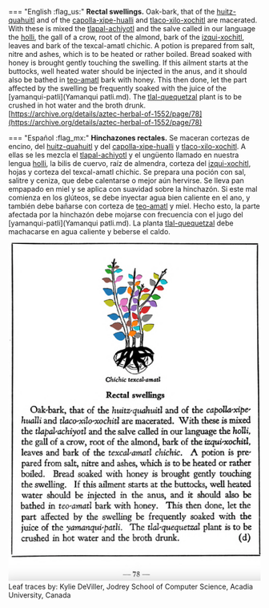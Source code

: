 
=== "English :flag_us:"
    **Rectal swellings.** Oak-bark, that of the [huitz-quahuitl](Huitz-quahuitl.md) and of the [capolla-xipe-hualli](Capolla-xipehualli.md) and [tlaco-xilo-xochitl](Tlaco-xilo-xochitl.md) are macerated. With these is mixed the [tlapal-achiyotl](Tlapal-achiyotl.md) and the salve called in our language the [holli](Holli.md), the gall of a crow, root of the almond, bark of the [izqui-xochitl](Izqui-xochitl.md), leaves and bark of the texcal-amatl chichic. A potion is prepared from salt, nitre and ashes, which is to be heated or rather boiled. Bread soaked with honey is brought gently touching the swelling. If this ailment starts at the buttocks, well heated water should be injected in the anus, and it should also be bathed in [teo-amatl](Teo-amatl.md) bark with honey. This then done, let the part affected by the swelling be frequently soaked with the juice of the [yamanqui-patli](Yamanqui patli.md). The [tlal-quequetzal](Tlal-quequetzal.md) plant is to be crushed in hot water and the broth drunk.  
    [https://archive.org/details/aztec-herbal-of-1552/page/78](https://archive.org/details/aztec-herbal-of-1552/page/78)  


=== "Español :flag_mx:"
    **Hinchazones rectales.** Se maceran cortezas de encino, del [huitz-quahuitl](Huitz-quahuitl.md) y del [capolla-xipe-hualli](Capolla-xipehualli.md) y [tlaco-xilo-xochitl](Tlaco-xilo-xochitl.md). A ellas se les mezcla el [tlapal-achiyotl](Tlapal-achiyotl.md) y el ungüento llamado en nuestra lengua [holli](Holli.md), la bilis de cuervo, raíz de almendra, corteza del [izqui-xochitl](Izqui-xochitl.md), hojas y corteza del texcal-amatl chichic. Se prepara una poción con sal, salitre y ceniza, que debe calentarse o mejor aún hervirse. Se lleva pan empapado en miel y se aplica con suavidad sobre la hinchazón. Si este mal comienza en los glúteos, se debe inyectar agua bien caliente en el ano, y también debe bañarse con corteza de [teo-amatl](Teo-amatl.md) y miel. Hecho esto, la parte afectada por la hinchazón debe mojarse con frecuencia con el jugo del [yamanqui-patli](Yamanqui patli.md). La planta [tlal-quequetzal](Tlal-quequetzal.md) debe machacarse en agua caliente y beberse el caldo.  


![K_p078.png](assets/K_p078.png)  
Leaf traces by: Kylie DeViller, Jodrey School of Computer Science, Acadia University, Canada  